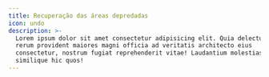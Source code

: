 ```yaml
---
title: Recuperação das áreas depredadas
icon: undo
description: >-
  Lorem ipsum dolor sit amet consectetur adipisicing elit. Quia delectus ab
  rerum provident maiores magni officia ad veritatis architecto eius
  consectetur, nostrum fugiat reprehenderit vitae! Laudantium molestias
  similique hic quos!
---
```



